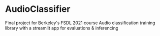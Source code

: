 # AudioClassifier
Final project for Berkeley's FSDL 2021 course
Audio classification training library with a streamlit app for evaluations & inferencing

